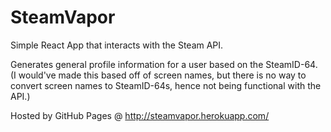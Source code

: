 # SteamVapor

Simple React App that interacts with the Steam API.

Generates general profile information for a user based on the SteamID-64.
(I would've made this based off of screen names, but there is no way to convert screen names to SteamID-64s, hence not being functional with the API.)

Hosted by GitHub Pages @ http://steamvapor.herokuapp.com/